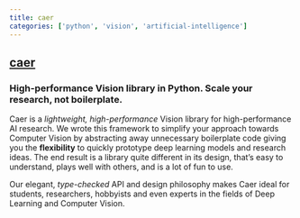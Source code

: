 ```yaml
---
title: caer
categories: ['python', 'vision', 'artificial-intelligence']
---
```

## [caer](https://github.com/jasmcaus/caer)

### High-performance Vision library in Python. Scale your research, not boilerplate. 


Caer is a *lightweight, high-performance* Vision library for high-performance AI research. We wrote this framework to simplify your approach towards Computer Vision by abstracting away unnecessary boilerplate code giving you the **flexibility** to quickly prototype deep learning models and research ideas. The end result is a library quite different in its design, that’s easy to understand, plays well with others, and is a lot of fun to use.

Our elegant, *type-checked* API and design philosophy makes Caer ideal for students, researchers, hobbyists and even experts in the fields of Deep Learning and Computer Vision.

